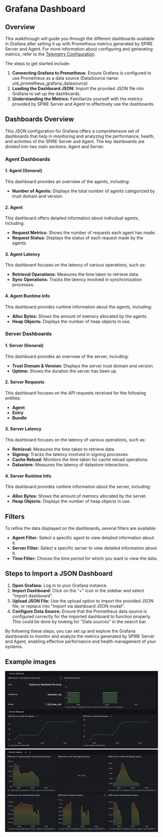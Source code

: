 
# Grafana Dashboard

## Overview

This walkthrough will guide you through the different dashboards available in Grafana after setting it up with Prometheus metrics generated by SPIRE Server and Agent. For more information about configuring and generating metrics, refer to the [Telemetry Configuration](telemetry_config.md).

The steps to get started include:

1.  **Connecting Grafana to Prometheus:** Ensure Grafana is configured to use Prometheus as a data source (DataSource name: uid_prometheus_grafana_datasource)
2.  **Loading the Dashboard JSON:** Import the provided JSON file into Grafana to set up the dashboards.
3.  **Understanding the Metrics:** Familiarize yourself with the metrics provided by SPIRE Server and Agent to effectively use the dashboards.

## Dashboards Overview

This JSON configuration for Grafana offers a comprehensive set of dashboards that help in monitoring and analyzing the performance, health, and activities of the SPIRE Server and Agent. The key dashboards are divided into two main sections: Agent and Server.

### Agent Dashboards

#### 1. Agent (General)

This dashboard provides an overview of the agents, including:

-   **Number of Agents:** Displays the total number of agents categorized by trust domain and version.

#### 2. Agent

This dashboard offers detailed information about individual agents, including:

-   **Request Metrics:** Shows the number of requests each agent has made.
-   **Request Status:** Displays the status of each request made by the agents.

#### 3. Agent Latency

This dashboard focuses on the latency of various operations, such as:

-   **Retrieval Operations:** Measures the time taken to retrieve data.
-   **Sync Operations:** Tracks the latency involved in synchronization processes.

#### 4. Agent Runtime Info

This dashboard provides runtime information about the agents, including:

-   **Alloc Bytes:** Shows the amount of memory allocated by the agents.
-   **Heap Objects:** Displays the number of heap objects in use.

### Server Dashboards

#### 1. Server (General)

This dashboard provides an overview of the server, including:

-   **Trust Domain & Version:** Displays the server trust domain and version.
-   **Uptime:** Shows the duration the server has been up.

#### 2. Server Requests

This dashboard focuses on the API requests received for the following entities:

-   **Agent**
-   **Entry**
-   **Bundle**

#### 3. Server Latency

This dashboard focuses on the latency of various operations, such as:

-   **Retrieval:** Measures the time taken to retrieve data.
-   **Signing:** Tracks the latency involved in signing processes.
-   **Cache Reload:** Monitors the time taken for cache reload operations.
-   **Datastore:** Measures the latency of datastore interactions.

#### 4. Server Runtime Info

This dashboard provides runtime information about the server, including:

-   **Alloc Bytes:** Shows the amount of memory allocated by the server.
-   **Heap Objects:** Displays the number of heap objects in use.

## Filters

To refine the data displayed on the dashboards, several filters are available:

-   **Agent Filter:** Select a specific agent to view detailed information about it.
-   **Server Filter:** Select a specific server to view detailed information about it.
-   **Time Filter:** Choose the time period for which you want to view the data.

## Steps to Import a JSON Dashboard

1.  **Open Grafana:** Log in to your Grafana instance.
2.  **Import Dashboard:** Click on the "+" icon in the sidebar and select "Import dashboard".
3.  **Upload JSON File:** Use the upload option to import the provided JSON file, or replace into "Import via dashboard JSON model".
4.  **Configure Data Source:** Ensure that the Prometheus data source is configured correctly for the imported dashboard to function properly. This could be done by looking for "Data sources" in the search bar.

By following these steps, you can set up and explore the Grafana dashboards to monitor and analyze the metrics generated by SPIRE Server and Agent, enabling effective performance and health management of your systems.

## Example images
![ServerGrafana](images/ServerGrafana.png)
![LatencyGrafana](images/LatencyGrafana.png)
